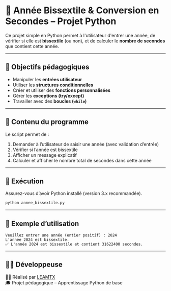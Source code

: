 # 📅 Année Bissextile & Conversion en Secondes – Projet Python

Ce projet simple en Python permet à l'utilisateur d'entrer une année, de vérifier si elle est **bissextile** (ou non), et de calculer le **nombre de secondes** que contient cette année.

---

## 🧠 Objectifs pédagogiques

- Manipuler les **entrées utilisateur**
- Utiliser les **structures conditionnelles**
- Créer et utiliser des **fonctions personnalisées**
- Gérer les **exceptions (try/except)**
- Travailler avec des **boucles (`while`)**

---

## 📂 Contenu du programme

Le script permet de :
1. Demander à l’utilisateur de saisir une année (avec validation d’entrée)
2. Vérifier si l’année est bissextile
3. Afficher un message explicatif
4. Calculer et afficher le nombre total de secondes dans cette année

---

## 🚀 Exécution

Assurez-vous d’avoir Python installé (version 3.x recommandée).

```bash
python annee_bissextile.py
```

---

## 📌 Exemple d’utilisation

```
Veuillez entrer une année (entier positif) : 2024
L'année 2024 est bissextile.
✅ L'année 2024 est bissextile et contient 31622400 secondes.
```

---

## 🧑‍💻 Développeuse

👩‍💻 Réalisé par [LEAMTX](https://github.com/LEAMTX)  
🎓 Projet pédagogique – Apprentissage Python de base